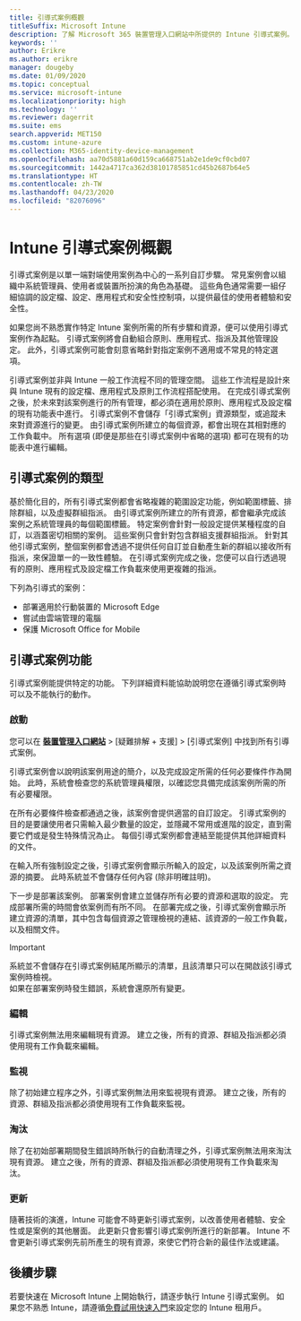 ```yaml
---
title: 引導式案例概觀
titleSuffix: Microsoft Intune
description: 了解 Microsoft 365 裝置管理入口網站中所提供的 Intune 引導式案例。
keywords: ''
author: Erikre
ms.author: erikre
manager: dougeby
ms.date: 01/09/2020
ms.topic: conceptual
ms.service: microsoft-intune
ms.localizationpriority: high
ms.technology: ''
ms.reviewer: dagerrit
ms.suite: ems
search.appverid: MET150
ms.custom: intune-azure
ms.collection: M365-identity-device-management
ms.openlocfilehash: aa70d5881a60d159ca668751ab2e1de9cf0cbd07
ms.sourcegitcommit: 1442a4717ca362d38101785851cd45b2687b64e5
ms.translationtype: HT
ms.contentlocale: zh-TW
ms.lasthandoff: 04/23/2020
ms.locfileid: "82076096"
---
```

# <a name="intune-guided-scenarios-overview"></a>Intune 引導式案例概觀 

引導式案例是以單一端對端使用案例為中心的一系列自訂步驟。 常見案例會以組織中系統管理員、使用者或裝置所扮演的角色為基礎。 這些角色通常需要一組仔細協調的設定檔、設定、應用程式和安全性控制項，以提供最佳的使用者體驗和安全性。    

如果您尚不熟悉實作特定 Intune 案例所需的所有步驟和資源，便可以使用引導式案例作為起點。 引導式案例將會自動組合原則、應用程式、指派及其他管理設定。 此外，引導式案例可能會刻意省略針對指定案例不適用或不常見的特定選項。 

引導式案例並非與 Intune 一般工作流程不同的管理空間。 這些工作流程是設計來與 Intune 現有的設定檔、應用程式及原則工作流程搭配使用。 在完成引導式案例之後，於未來對該案例進行的所有管理，都必須在適用於原則、應用程式及設定檔的現有功能表中進行。 引導式案例不會儲存「引導式案例」資源類型，或追蹤未來對資源進行的變更。 由引導式案例所建立的每個資源，都會出現在其相對應的工作負載中。 所有選項 (即便是那些在引導式案例中省略的選項) 都可在現有的功能表中進行編輯。  

## <a name="types-of-guided-scenarios"></a>引導式案例的類型 

基於簡化目的，所有引導式案例都會省略複雜的範圍設定功能，例如範圍標籤、排除群組，以及虛擬群組指派。 由引導式案例所建立的所有資源，都會繼承完成該案例之系統管理員的每個範圍標籤。 特定案例會針對一般設定提供某種程度的自訂，以涵蓋密切相關的案例。 這些案例只會針對包含群組支援群組指派。 針對其他引導式案例，整個案例都會透過不提供任何自訂並自動產生新的群組以接收所有指派，來保證單一的一致性體驗。 在引導式案例完成之後，您便可以自行透過現有的原則、應用程式及設定檔工作負載來使用更複雜的指派。  

下列為引導式的案例： 
- 部署適用於行動裝置的 Microsoft Edge 
- 嘗試由雲端管理的電腦
- 保護 Microsoft Office for Mobile 

## <a name="guided-scenario-functionality"></a>引導式案例功能 

引導式案例能提供特定的功能。 下列詳細資料能協助說明您在遵循引導式案例時可以及不能執行的動作。

### <a name="launching"></a>啟動  

您可以在 **[裝置管理入口網站](https://endpoint.microsoft.com)**  > [疑難排解 + 支援]   > [引導式案例]  中找到所有引導式案例。 

引導式案例會以說明該案例用途的簡介，以及完成設定所需的任何必要條件作為開始。 此時，系統會檢查您的系統管理員權限，以確認您具備完成該案例所需的所有必要權限。  

在所有必要條件檢查都通過之後，該案例會提供適當的自訂設定。 引導式案例的目的是要讓使用者只需輸入最少數量的設定，並隱藏不常用或進階的設定，直到需要它們或是發生特殊情況為止。 每個引導式案例都會連結至能提供其他詳細資料的文件。 

在輸入所有強制設定之後，引導式案例會顯示所輸入的設定，以及該案例所需之資源的摘要。 此時系統並不會儲存任何內容 (除非明確註明)。

下一步是部署該案例。 部署案例會建立並儲存所有必要的資源和選取的設定。 完成部署所需的時間會依案例而有所不同。 在部署完成之後，引導式案例會顯示所建立資源的清單，其中包含每個資源之管理檢視的連結、該資源的一般工作負載，以及相關文件。 

> [!IMPORTANT]
> 系統並不會儲存在引導式案例結尾所顯示的清單，且該清單只可以在開啟該引導式案例時檢視。  
如果在部署案例時發生錯誤，系統會還原所有變更。 

### <a name="editing"></a>編輯 

引導式案例無法用來編輯現有資源。 建立之後，所有的資源、群組及指派都必須使用現有工作負載來編輯。

### <a name="monitoring"></a>監視 

除了初始建立程序之外，引導式案例無法用來監視現有資源。 建立之後，所有的資源、群組及指派都必須使用現有工作負載來監視。 

### <a name="retiring"></a>淘汰 

除了在初始部署期間發生錯誤時所執行的自動清理之外，引導式案例無法用來淘汰現有資源。 建立之後，所有的資源、群組及指派都必須使用現有工作負載來淘汰。 

### <a name="updating"></a>更新

隨著技術的演進，Intune 可能會不時更新引導式案例，以改善使用者體驗、安全性或是案例的其他層面。 此更新只會影響引導式案例所進行的新部署。 Intune 不會更新引導式案例先前所產生的現有資源，來使它們符合新的最佳作法或建議。  

## <a name="next-steps"></a>後續步驟

若要快速在 Microsoft Intune 上開始執行，請逐步執行 Intune 引導式案例。 如果您不熟悉 Intune，請遵循[免費試用快速入門](free-trial-sign-up.md)來設定您的 Intune 租用戶。

